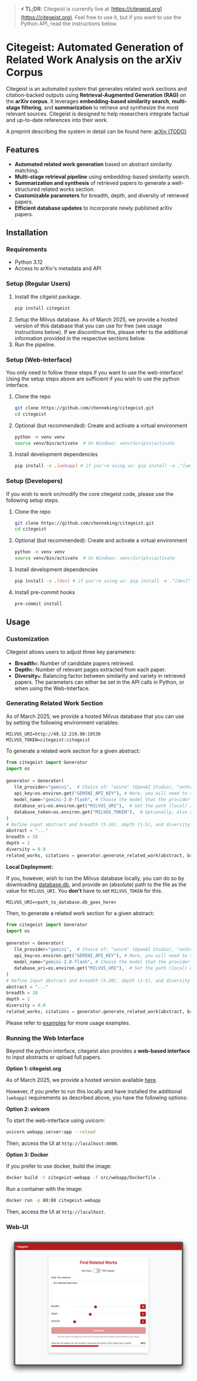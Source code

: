 > **⚡ TL;DR:** Citegeist is currently live at [https://citegeist.org](https://citegeist.org). Feel free to use it, but if you want to use the Python API, read the instructions below.
# Citegeist: Automated Generation of Related Work Analysis on the arXiv Corpus

Citegeist is an automated system that generates related work sections and citation-backed outputs using **Retrieval-Augmented Generation (RAG)** on the **arXiv corpus**. It leverages **embedding-based similarity search**, **multi-stage filtering**, and **summarization** to retrieve and synthesize the most relevant sources. Citegeist is designed to help researchers integrate factual and up-to-date references into their work.

A preprint describing the system in detail can be found here: [arXiv (TODO)]()


## Features
- **Automated related work generation** based on abstract similarity matching.
- **Multi-stage retrieval pipeline** using embedding-based similarity search.
- **Summarization and synthesis** of retrieved papers to generate a well-structured related works section.
- **Customizable parameters** for breadth, depth, and diversity of retrieved papers.
- **Efficient database updates** to incorporate newly published arXiv papers.

## Installation

### Requirements
- Python 3.12
- Access to arXiv's metadata and API

### Setup (Regular Users)
1. Install the citgeist package.
    ```bash
    pip install citegeist
    ```
2. Setup the Milvus database. As of March 2025, we provide a hosted version of this database that you can use for free (see usage instructions below). If we discontinue this, please refer to the additional information provided in the respective sections below.
3. Run the pipeline.

### Setup (Web-Interface)
You only need to follow these steps if you want to use the web-interface! Using the setup steps above are sufficient if you wish to use the python interface.
1. Clone the repo
   ```bash
   git clone https://github.com/chenneking/citegeist.git
   cd citegeist
   ```
2. Optional (but recommended): Create and activate a virtual environment
   ```bash
   python -m venv venv
   source venv/bin/activate  # On Windows: venv\Scripts\activate
   ```
3. Install development dependencies
   ```bash
   pip install -e .[webapp] # if you're using uv: pip install -e ."[webapp]" 
   ```

### Setup (Developers)
If you wish to work on/modify the core citegeist code, please use the following setup steps.
1. Clone the repo
   ```bash
   git clone https://github.com/chenneking/citegeist.git
   cd citegeist
   ```
2. Optional (but recommended): Create and activate a virtual environment
   ```bash
   python -m venv venv
   source venv/bin/activate  # On Windows: venv\Scripts\activate
   ```
3. Install development dependencies
   ```bash
   pip install -e .[dev] # if you're using uv: pip install -e ."[dev]" 
   ```

4. Install pre-commit hooks
   ```bash
   pre-commit install
   ```

## Usage

### Customization
Citegeist allows users to adjust three key parameters:
- **Breadth**`n`: Number of candidate papers retrieved.
- **Depth**`k`: Number of relevant pages extracted from each paper.
- **Diversity**`w`: Balancing factor between similarity and variety in retrieved papers.
The parameters can either be set in the API calls in Python, or when using the Web-Interface.


### Generating Related Work Section
As of March 2025, we provide a hosted Milvus database that you can use by setting the following environment variables:
```dotenv
MILVUS_URI=http://49.12.219.90:19530
MILVUS_TOKEN=citegeist:citegeist
```
To generate a related work section for a given abstract:
```python
from citegeist import Generator
import os

generator = Generator(
   llm_provider="gemini",  # Choice of: "azure" (OpenAI Studio), "anthropic", "gemini", "mistral", and "openai"
   api_key=os.environ.get("GEMINI_API_KEY"), # Here, you will need to set the respective API key
   model_name="gemini-2.0-flash", # Choose the model that the provider supports
   database_uri=os.environ.get("MILVUS_URI"),  # Set the path (local) / url (remote) for the Milvus DB connection
   database_token=os.environ.get("MILVUS_TOKEN"),  # Optionally, also set the access token (you DON'T need to set this when using the locally hosted Milvus Database)
)
# Define input abstract and breadth (5-20), depth (1-5), and diversity (0.0-1.0) parameters.
abstract = "..."
breadth = 10
depth = 2
diversity = 0.0
related_works, citations = generator.generate_related_work(abstract, breadth, depth, diversity)
```
**Local Deployment:**

If you, however, wish to run the Milvus database locally, you can do so by downloading [database.db](https://huggingface.co/datasets/chenneking/citegeist-milvus-db/blob/main/database.db), and provide an (absolute) path to the file as the value for `MILVUS_URI`. You **don't** have to set `MILVUS_TOKEN` for this.
```dotenv
MILVUS_URI=<path_to_database.db_goes_here>
```
Then, to generate a related work section for a given abstract:
```python
from citegeist import Generator
import os

generator = Generator(
   llm_provider="gemini",  # Choice of: "azure" (OpenAI Studio), "anthropic", "gemini", "mistral", and "openai"
   api_key=os.environ.get("GEMINI_API_KEY"), # Here, you will need to set the respective API key
   model_name="gemini-2.0-flash", # Choose the model that the provider supports
   database_uri=os.environ.get("MILVUS_URI"),  # Set the path (local) database.db file
)
# Define input abstract and breadth (5-20), depth (1-5), and diversity (0.0-1.0) parameters.
abstract = "..."
breadth = 10
depth = 2
diversity = 0.0
related_works, citations = generator.generate_related_work(abstract, breadth, depth, diversity)
```
Please refer to [examples](/examples) for more usage examples.

### Running the Web Interface
Beyond the python interface, citegeist also provides a **web-based interface** to input abstracts or upload full papers. 

**Option 1: citegeist.org**

As of March 2025, we provide a hosted version available [here](https://citegeist.org/).

However, if you prefer to run this locally and have installed the additional `[webapp]` requirements as described above, you have the following options:

**Option 2: uvicorn**

To start the web-interface using uvicorn:
```bash
uvicorn webapp.server:app --reload
```
Then, access the UI at `http://localhost:8000`.

**Option 3: Docker**

If you prefer to use docker, build the image:
```bash
docker build -t citegeist-webapp -f src/webapp/Dockerfile .
```
Run a container with the image:
```bash
docker run -p 80:80 citegeist-webapp
```
Then, access the UI at `http://localhost`.


### Web-UI
![Web-UI Overview](/img/citegeist.png)
